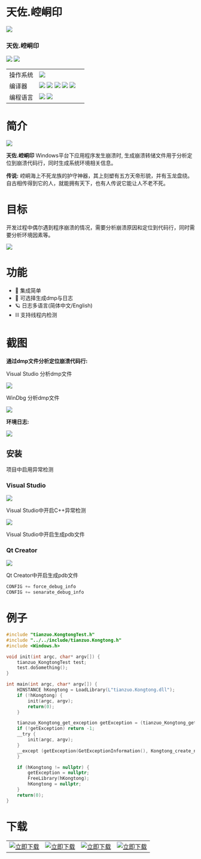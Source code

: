 # 天佐.崆峒印

![](../img/tianzuo.Kongtong.jpg)

### 天佐.崆峒印

![](https://img.shields.io/badge/release-1.0.0.0-blue.svg)
![](https://img.shields.io/badge/date-24.1.1-orange.svg)

||||
|--|--|--|
|操作系统|![](https://img.shields.io/badge/os-windows_7+-blue.svg) ||
|编译器|![](https://img.shields.io/badge/c++-11-blue.svg) ![](https://img.shields.io/badge/msvc-14.0-blue.svg) ![](https://img.shields.io/badge/msvc-14.1-blue.svg) ![](https://img.shields.io/badge/msvc-14.2-blue.svg) ![](https://img.shields.io/badge/msvc-14.3-blue.svg) ||
|编程语言|![](../img/C.png) ![](../img/C__.png) ||

# 简介

![](../img/alchemy_tianzuo.Kongtong.jpg)

**天佐.崆峒印** Windows平台下应用程序发生崩溃时, 生成崩溃转储文件用于分析定位到崩溃代码行，同时生成系统环境相关信息。

**传说:**
崆峒海上不死龙族的护守神器，其上刻塑有五方天帝形貌，并有玉龙盘绕。自古相传得到它的人，就能拥有天下，也有人传说它能让人不老不死。

# 目标
开发过程中偶尔遇到程序崩溃的情况，需要分析崩溃原因和定位到代码行，同时需要分析环境因素等。

![](../img/tianzuo.KongtongInfo.png)

# 功能

- 🧩 集成简单
- 📝 可选择生成dmp与日志
- 🪐 日志多语言(简体中文/English)
- ⛓ 支持线程内检测

# 截图

**通过dmp文件分析定位崩溃代码行:**

Visual Studio 分析dmp文件

![](../img/tianzuo.Kongtong1.png)

WinDbg 分析dmp文件

![](../img/tianzuo.Kongtong3.png)

**环境日志:**

![](../img/tianzuo.Kongtong2.png)

## 安装

项目中启用异常检测

### Visual Studio

![](../img/tianzuo.Kongtong4.png)

Visual Studio中开启C++异常检测

![](../img/tianzuo.Kongtong5.png)

Visual Studio中开启生成pdb文件

### Qt Creator

![](../img/tianzuo.Kongtong6.png)

Qt Creator中开启生成pdb文件

```cpp
CONFIG += force_debug_info
CONFIG += senarate_debug_info
```

# 例子

```cpp
#include "tianzuo.KongtongTest.h"
#include "../../include/tianzuo.Kongtong.h"
#include <Windows.h>

void init(int argc, char* argv[]) {
    tianzuo_KongtongTest test;
    test.doSomething();
}

int main(int argc, char* argv[]) {
    HINSTANCE hKongtong = LoadLibrary(L"tianzuo.Kongtong.dll");
    if (!hKongtong) {
        init(argc, argv);
        return(0);
    }

    tianzuo_Kongtong_get_exception getException = (tianzuo_Kongtong_get_exception)GetProcAddress(hKongtong, "Kongtong_get_exception");
    if (!getException) return -1;
    __try {
        init(argc, argv);
    }
    __except (getException(GetExceptionInformation(), Kongtong_create_normal, 0)) {
    }

    if (hKongtong != nullptr) {
        getException = nullptr;
        FreeLibrary(hKongtong);
        hKongtong = nullptr;
    }
    return(0);
}
```

# 下载

|||||
|--|--|--|--|
|[![立即下载](../img/com_btnGitHub.svg)](https://github.com/zhengtianzuo/tianzuo.Kongtong/releases)|[![立即下载](../img/com_btnGitee.svg)](https://gitee.com/zhengtianzuo/tianzuo.Kongtong/releases)|[![立即下载](../img/down_baidu.svg)](https://pan.baidu.com/s/1TnsGHWpFG_NFRrtkZsQcvA?pwd=1234)|[![立即下载](../img/down_weiyun.svg)](https://share.weiyun.com/euPExPUJ)|
